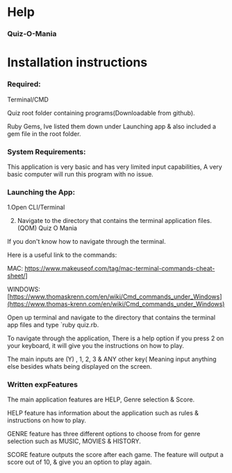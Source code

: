 ﻿
# Help

### Quiz-O-Mania

  

# Installation instructions

### Required:
Terminal/CMD

Quiz root folder containing 
programs(Downloadable from github).

Ruby Gems, Ive listed them down under Launching app & also included a gem file in the root folder.

### System Requirements:
This application is very basic and has very limited input capabilities, A very basic computer will run this program with no issue. 

### Launching the App:

1.Open CLI/Terminal

2. Navigate to the directory that contains the terminal application files.(QOM)
Quiz O Mania

If you don't know how to navigate through the terminal.

Here is a useful link to the commands:

MAC: https://www.makeuseof.com/tag/mac-terminal-commands-cheat-sheet/]

WINDOWS:[https://www.thomaskrenn.com/en/wiki/Cmd_commands_under_Windows](https://www.thomas-krenn.com/en/wiki/Cmd_commands_under_Windows)

Open up terminal and navigate to the directory that contains the terminal app files and type `ruby quiz.rb.

To navigate through the application, There is a help option if you press 2 on your keyboard, it will give you the instructions on how to play. 

The main inputs are (Y) , 1, 2, 3 & ANY other key( Meaning input anything else besides whats being displayed on the screen.

### Written expFeatures


The main application features are HELP, Genre  selection  & Score.

  

HELP feature  has  information about the application such as rules & instructions on how to play.

  

GENRE feature  has  three different options to choose from for genre selection such as MUSIC, MOVIES & HISTORY.

  

SCORE feature outputs the score after each game. The feature will output a score out of 10, & give you an option to play again.


 



